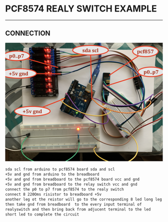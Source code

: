 # PCF8574 REALY SWITCH EXAMPLE 

---

## CONNECTION 
![img](https://github.com/adarshkumarsingh83/arduino/blob/master/APPLICATION/pcf8574-relay-switch-example/connection.JPG)

```
sda scl from arduino to pcf8574 board sda and scl 
+5v and gnd from arduino to the breadboard 
+5v and gnd from breadboard to the pcf8574 board vcc and gnd
+5v and gnd from breadboard to the relay switch vcc and gnd 
connect the p0 to p7 from pcf8574 to the realy switch 
connect 8 220Oms risistor to breadboard +5v 
another leg ot the reistor will go to the corresponding 8 led long leg 
then take gnd from breadboard  to the every input terminal of realyswitch and then bring back from adjucent terminal to the led short led to complete the circuit 
```
